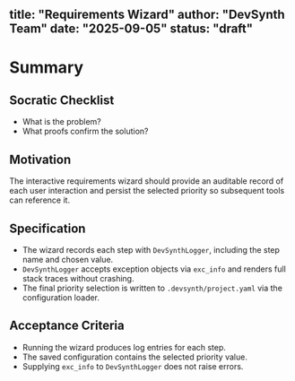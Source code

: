 title: "Requirements Wizard"
author: "DevSynth Team"
date: "2025-09-05"
status: "draft"
---

# Summary

## Socratic Checklist
- What is the problem?
- What proofs confirm the solution?

## Motivation
The interactive requirements wizard should provide an auditable record of each user interaction and persist the selected priority so subsequent tools can reference it.

## Specification
- The wizard records each step with `DevSynthLogger`, including the step name and chosen value.
- `DevSynthLogger` accepts exception objects via `exc_info` and renders full stack traces without crashing.
- The final priority selection is written to `.devsynth/project.yaml` via the configuration loader.

## Acceptance Criteria
- Running the wizard produces log entries for each step.
- The saved configuration contains the selected priority value.
- Supplying `exc_info` to `DevSynthLogger` does not raise errors.
